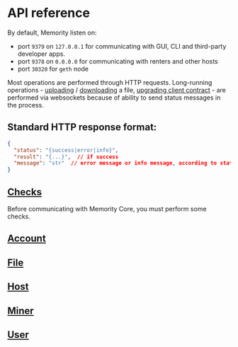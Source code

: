 # API reference
By default, Memority listen on: 
- port `9379` on `127.0.0.1` for communicating with GUI, CLI and third-party developer apps.
- port `9378` on `0.0.0.0` for communicating with renters and other hosts
- port `30320` for `geth` node

Most operations are performed through HTTP requests.
Long-running operations - 
[uploading](websocket_requests/upload_file.md) /
[downloading](websocket_requests/download_file.md) a file, 
[upgrading client contract](websocket_requests/update_contract.md) - are performed via websockets 
because of ability to send status messages in the process.

## Standard HTTP response format:
```json
{
  "status": "{success|error|info}",
  "result": "{...}",  // if success
  "message": "str"  // error message or info message, according to status
}
```
## [Checks](http_requests/checks.md)
Before communicating with Memority Core, you must perform some checks.

## [Account](http_requests/account.md)

## [File](http_requests/files.md)

## [Host](http_requests/host.md)

## [Miner](http_requests/miner.md)

## [User](http_requests/user.md)
